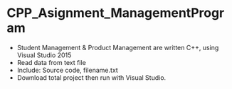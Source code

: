 # CPP_Asignment_ManagementProgram
- Student Management & Product Management are written C++, using Visual Studio 2015
- Read data from text file
- Include: Source code, filename.txt
- Download total project then run with Visual Studio.
